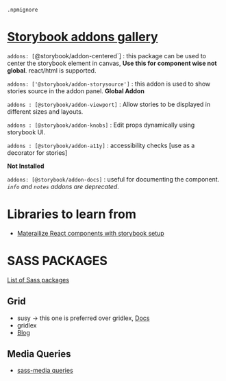 `.npmignore`


# [Storybook addons gallery](https://storybook.js.org/docs/addons/addon-gallery/)


`addons: [`@storybook/addon-centered`] : this package can be used to center the storybook element in canvas, **Use this for component wise not global**. react/html is supported.

`addons: ['@storybook/addon-storysource']` : this addon is used to show stories source in the addon panel. **Global Addon**

`addons : [@storybook/addon-viewport]` : Allow stories to be displayed in different sizes and layouts.

`addons : [@storybook/addon-knobs]` : Edit props dynamically using storybook UI.

`addons : [@storybook/addon-a11y]` : accessibility checks [use as a decorator for stories]


**Not Installed**

`addons: [@storybook/addon-docs]` :  useful for documenting the component. *`info` and `notes` addons are deprecated*.

# Libraries to learn from

* [Materailize React components with storybook setup](https://github.com/react-materialize/react-materialize)

# SASS PACKAGES

[List of Sass packages](https://github.com/Famolus/awesome-sass)


## Grid

* susy -> this one is preferred over gridlex, [Docs](https://www.oddbird.net/2017/06/28/susy3/)
* gridlex
* [Blog](https://css-tricks.com/build-web-layouts-easily-susy/)




## Media Queries

* [sass-media queries](http://rafalbromirski.github.io/sass-mediaqueries/)





